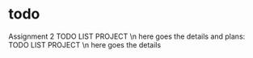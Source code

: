 # todo
Assignment 2
TODO LIST PROJECT \n here goes the details and plans:
TODO LIST PROJECT \n here goes the details
